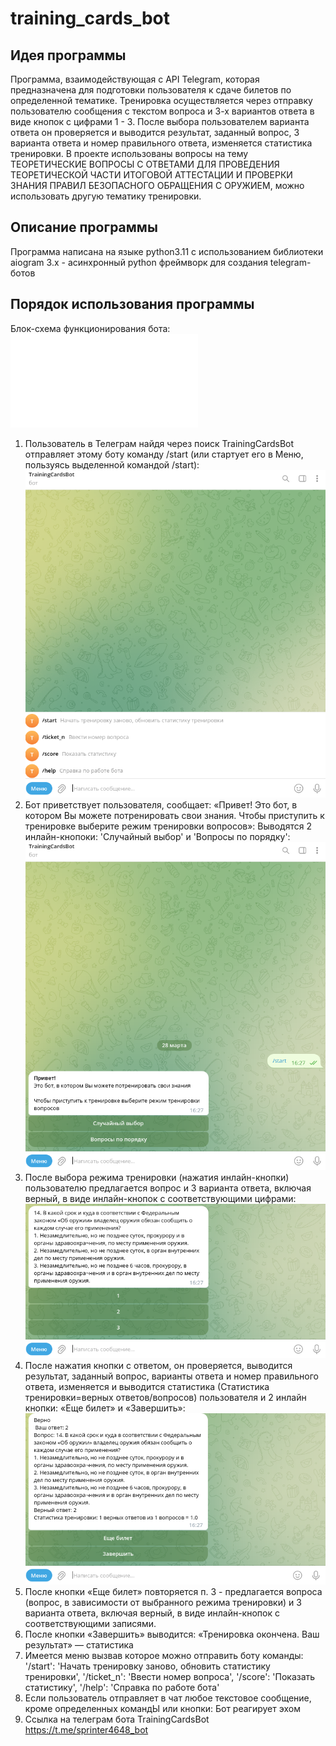 # training_cards_bot
## Идея программы 
Программа, взаимодействующая с API Telegram, которая предназначена для подготовки пользователя к сдаче билетов по 
определенной тематике. Тренировка осуществляется через отправку пользователю сообщения с текстом вопроса и 3-х вариантов
ответа в виде кнопок с цифрами 1 - 3. После выбора пользователем варианта ответа он проверяется и выводится результат, 
заданный вопрос, 3 варианта ответа и номер правильного ответа, изменяется статистика тренировки.
В  проекте использованы вопросы на тему ТЕОРЕТИЧЕСКИЕ ВОПРОСЫ С ОТВЕТАМИ ДЛЯ ПРОВЕДЕНИЯ ТЕОРЕТИЧЕСКОЙ ЧАСТИ ИТОГОВОЙ 
АТТЕСТАЦИИ И ПРОВЕРКИ ЗНАНИЯ ПРАВИЛ БЕЗОПАСНОГО ОБРАЩЕНИЯ С ОРУЖИЕМ, можно использовать другую тематику тренировки.
## Описание программы
Программа написана на языке python3.11 с использованием библиотеки aiogram 3.x - асинхронный python фреймворк 
для создания telegram-ботов
## Порядок использования программы
Блок-схема функционирования бота: ![TrainingCardsBot.drawio.pdf](TrainingCardsBot.drawio.pdf)
1. Пользователь в Телеграм найдя через поиск TrainingCardsBot отправляет этому боту команду /start 
(или стартует его в Меню, пользуясь выделенной командой /start):
![img.png](img.png)
2. Бот приветствует пользователя, сообщает: 
«Привет! Это бот, в котором Вы можете потренировать свои знания. Чтобы приступить к тренировке выберите режим 
тренировки вопросов»: Выводятся 2 инлайн-кнопоки:
'Случайный выбор' и 'Вопросы по порядку':
![img_1.png](img_1.png)
3. После выбора режима тренировки (нажатия инлайн-кнопки) пользователю предлагается вопрос и 3 варианта ответа,
включая верный, в виде инлайн-кнопок с соответствующими цифрами:
![img_2.png](img_2.png)
4. После нажатия кнопки с ответом, он проверяется,  выводится результат, заданный вопрос, варианты ответа и номер 
правильного ответа, изменяется и выводится статистика (Статистика тренировки=верных ответов/вопросов) пользователя и 
2 инлайн кнопки: «Еще билет» и «Завершить»:
![img_3.png](img_3.png)
5. После кнопки «Еще билет» повторяется п. 3 - предлагается вопроса (вопрос, в зависимости от выбранного режима 
тренировки) и 3 варианта ответа, включая верный, в виде инлайн-кнопок с соответствующими записями.
6. После кнопки «Завершить» выводится: «Тренировка окончена. Ваш результат» — статистика
7. Имеется меню вызвав которое можно отправить боту команды: 
'/start': 'Начать тренировку заново, обновить статистику тренировки',
'/ticket_n': 'Ввести номер вопроса',
'/score': 'Показать статистику',
'/help': 'Справка по работе бота'
8. Если пользователь отправляет в чат любое текстовое сообщение, кроме определенных командЫ или кнопки:
Бот реагирует эхом
9. Ссылка на телеграм бота TrainingCardsBot https://t.me/sprinter4648_bot
  